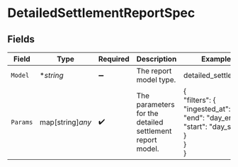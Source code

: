 # DetailedSettlementReportSpec


## Fields

| Field                                                                        | Type                                                                         | Required                                                                     | Description                                                                  | Example                                                                      |
| ---------------------------------------------------------------------------- | ---------------------------------------------------------------------------- | ---------------------------------------------------------------------------- | ---------------------------------------------------------------------------- | ---------------------------------------------------------------------------- |
| `Model`                                                                      | **string*                                                                    | :heavy_minus_sign:                                                           | The report model type.                                                       | detailed_settlement                                                          |
| `Params`                                                                     | map[string]*any*                                                             | :heavy_check_mark:                                                           | The parameters for the detailed settlement report model.                     | {<br/>"filters": {<br/>"ingested_at": {<br/>"end": "day_end",<br/>"start": "day_start"<br/>}<br/>}<br/>} |